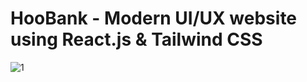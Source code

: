 # HooBank - Modern UI/UX website using React.js & Tailwind CSS

![1](https://github.com/uzair-shafi/Crowdfunding-Dapp/assets/106249514/e39532c1-e9d9-491c-99cf-ffd9689c6450)
